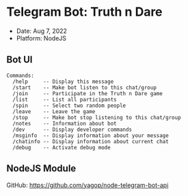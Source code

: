 # Telegram Bot: Truth n Dare
- Date: Aug 7, 2022
- Platform: NodeJS

## Bot UI
```
Commands:
  /help     -- Display this message
  /start    -- Make bot listen to this chat/group
  /join     -- Participate in the Truth n Dare game
  /list     -- List all participants
  /spin     -- Select two random people
  /leave    -- Leave the game
  /stop     -- Make bot stop listening to this chat/group
  /notes    -- Information about bot
  /dev      -- Display developer commands
  /msginfo  -- Display information about your message
  /chatinfo -- Display information about current chat
  /debug    -- Activate debug mode
```

<!--
Commands list for The Bot Father
help - Display help message
start - Make bot listen to this chat/group
join - Participate in the Truth n Dare game
list - List all participants
spin - Select two random people
leave - Leave the game
stop - Make bot stop listening to this chat/group
notes - Information about bot
dev - Display developer commands
msginfo - Display information about your message
chatinfo - Display information about current chat
debug - Activate debug mode
-->

## NodeJS Module
GitHub: https://github.com/yagop/node-telegram-bot-api
